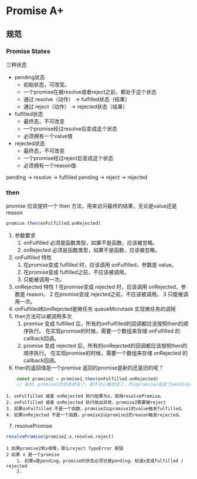 # Promise A+

## 规范

### Promise States

三种状态
+ pending状态
	+ 初始状态，可改变。
	+ 一个promise在被resolve或者reject之前，都处于这个状态
	+ 通过 resolve（动作） -> fulfilled状态（结果）
	+ 通过 reject（动作） -> rejected状态（结果）
+ fulfilled状态
	+ 最终态，不可改变
	+ 一个promise经过resolve后变成这个状态
	+ 必须拥有一个value值
+ rejected状态
	+ 最终态，不可改变
	+ 一个promise经过reject后变成这个状态
	+ 必须拥有一个reason值

pending -> resolve -> fulfilled
pending -> reject -> rejected

### then

promise 应该提供一个 then 方法，用来访问最终的结果，无论是value还是reason

```js
promise.then(onFulfilled,onRejected)
```

1. 参数要求
	1. onFulfilled 必须是函数类型，如果不是函数，应该被忽略。
	1. onRejected 必须是函数类型，如果不是函数，应该被忽略。
2. onFulfilled 特性
	1. 在promise变成 fulfilled 时，应该调用 onFulfilled，参数是 value。
	2. 在promise变成 fulfilled之前，不应该被调用。
	3. 只能被调用一次。
3. onRejected 特性
	1 在promise变成 rejected 时，应该调用 onRejected，参数是 reason。
	2 在promise变成 rejected之前，不应该被调用。
	3 只能被调用一次。
4. onFulfilled和onRejected是微任务
	queueMicrotask 实现微任务的调用
5. then方法可以被调用多次
	1. promise 变成 fulfilled 后，所有的onFulfilled的回调都应该按照then的顺序执行。
	在实现promise的时候，需要一个数组来存储 onFulfilled 的callback回调。
	2. promise 变成 rejected 后，所有的onRejected的回调都应该按照then的顺序执行。
	在实现promise的时候，需要一个数组来存储 onRejected 的callback回调。
6. then的返回值是一个promise
	返回的promise是新的还是旧的呢？
```js
	const promise2 = promise1.then(onFulfilled,onRejected)
	// 新的，promise1的状态改变了，就不可以再改变了，所以promise2变成了pending状态
```
	1. onFulfilled 或者 onRejected 执行结果为x，调用resolvePromise。
	2. onFulfilled 或者 onRejected 执行抛出异常，promise2需要被reject
	3. 如果onFulfilled 不是一个函数，promise2以promise1的value触发fulfilled。
	4. 如果onRejected 不是一个函数，promise2以promise1的reason触发rejected。
7. resolvePromise
```js 
resolvePromise(promise2,x,resolve,reject)
```
	1 如果promise2和x相等，那么reject TypeError 报错
	2 如果 x 是一个promise
		1. 如果x是pending，promise的状态必须也是pending，知道x变成fulfilled / rejected
		2. 
 